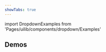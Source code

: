 ```yaml
---
showTabs: true
---
```


import DropdownExamples from 'Pages/uilib/components/dropdown/Examples'

## Demos

<DropdownExamples />
